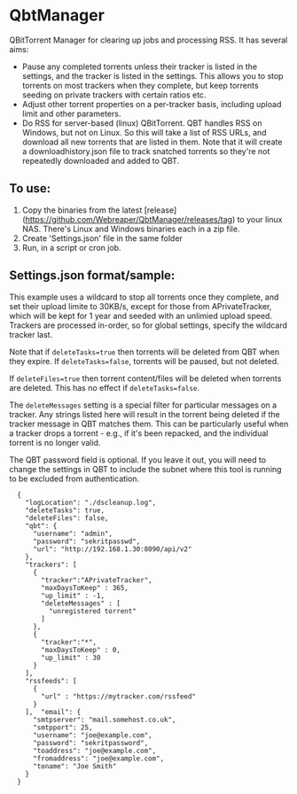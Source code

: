 # QbtManager
 QBitTorrent Manager for clearing up jobs and processing RSS. It has several aims:
 * Pause any completed torrents unless their tracker is listed in the settings, and the tracker is listed in the settings. This allows you to stop torrents on most trackers when they complete, but keep torrents seeding on private trackers with certain ratios etc.
 * Adjust other torrent properties on a per-tracker basis, including upload limit and other parameters.
 * Do RSS for server-based (linux) QBitTorrent. QBT handles RSS on Windows, but not on Linux. So this will take a list of RSS URLs, and download all new torrents that are listed in them. Note that it will create a downloadhistory.json file to track snatched torrents so they're not repeatedly downloaded and added to QBT.
  
## To use:
1. Copy the binaries from the latest [release] (https://github.com/Webreaper/QbtManager/releases/tag) to your linux NAS. 
There's Linux and Windows binaries each in a zip file. 
2. Create 'Settings.json' file in the same folder
3. Run, in a script or cron job. 

## Settings.json format/sample:

This example uses a wildcard to stop all torrents once they complete, and set their upload
limite to 30KB/s, except for those from APrivateTracker, which will be kept for 1 year
and seeded with an unlimied upload speed. Trackers are processed in-order, so for global
settings, specify the wildcard tracker last.

Note that if `deleteTasks=true` then torrents will be deleted from QBT when they expire.
If `deleteTasks=false`, torrents will be paused, but not deleted. 

If `deleteFiles=true` then torrent content/files will be deleted when torrents are deleted.
This has no effect if `deleteTasks=false`.

The `deleteMessages` setting is a special filter for particular messages on a tracker. Any
strings listed here will result in the torrent being deleted if the tracker message in QBT
matches them. This can be particularly useful when a tracker drops a torrent - e.g., if it's
been repacked, and the individual torrent is no longer valid. 

The QBT password field is optional. If you leave it out, you will need to change the settings
in QBT to include the subnet where this tool is running to be excluded from authentication.

```
  {
    "logLocation": "./dscleanup.log",
    "deleteTasks": true,
    "deleteFiles": false,
    "qbt": {
      "username": "admin",
      "password": "sekritpasswd",
      "url": "http://192.168.1.30:8090/api/v2"
    },
    "trackers": [
      {
        "tracker":"APrivateTracker",
        "maxDaysToKeep" : 365,
        "up_limit" : -1,
        "deleteMessages" : [
          "unregistered torrent"
        ] 
      },   
      {
        "tracker":"*",
        "maxDaysToKeep" : 0,
        "up_limit" : 30
      }      
    ],
    "rssfeeds": [
      {
        "url" : "https://mytracker.com/rssfeed"
      }
    ],  "email": {
      "smtpserver": "mail.somehost.co.uk",
      "smtpport": 25,
      "username": "joe@example.com",
      "password": "sekritpassword",
      "toaddress": "joe@example.com",
      "fromaddress": "joe@example.com",
      "toname": "Joe Smith"
    }
  }
```
